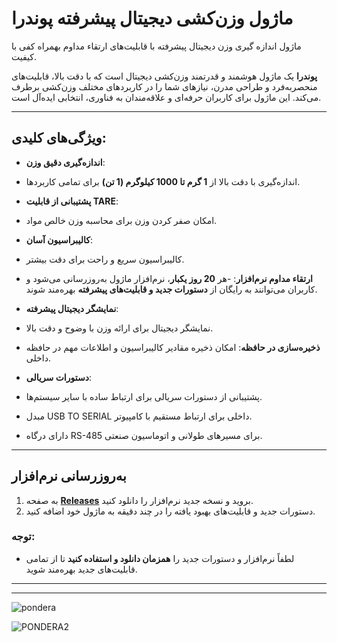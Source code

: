 
# ماژول وزن‌کشی دیجیتال پیشرفته **پوندرا**
ماژول اندازه گیری وزن دیجیتال پیشرفته با قابلیت‌های ارتقاء مداوم بهمراه کفی با کیفیت.

**پوندرا** یک ماژول هوشمند و قدرتمند وزن‌کشی دیجیتال است که با دقت بالا، قابلیت‌های منحصربه‌فرد و طراحی مدرن، نیازهای شما را در کاربردهای مختلف وزن‌کشی برطرف می‌کند. این ماژول برای کاربران حرفه‌ای و علاقه‌مندان به فناوری، انتخابی ایده‌آل است.

---

## ویژگی‌های کلیدی:
- **اندازه‌گیری دقیق وزن**:
 - اندازه‌گیری با دقت بالا از **1 گرم تا 1000 کیلوگرم (1 تن)** برای تمامی کاربردها.
  
- **پشتیبانی از قابلیت TARE**:
-  امکان صفر کردن وزن برای محاسبه وزن خالص مواد.

- **کالیبراسیون آسان**:
 - کالیبراسیون سریع و راحت برای دقت بیشتر.

- **ارتقاء مداوم نرم‌افزار**:
  -هر **20 روز یکبار**، نرم‌افزار ماژول به‌روزرسانی می‌شود و کاربران می‌توانند به رایگان از **دستورات جدید و قابلیت‌های پیشرفته** بهره‌مند شوند.

- **نمایشگر دیجیتال پیشرفته**:
 - نمایشگر دیجیتال برای ارائه وزن با وضوح و دقت بالا.

- **ذخیره‌سازی در حافظه**:
  امکان ذخیره مقادیر کالیبراسیون و اطلاعات مهم در حافظه داخلی.

- **دستورات سریالی**:
 - پشتیبانی از دستورات سریالی برای ارتباط ساده با سایر سیستم‌ها.
 - مبدل USB TO SERIAL داخلی برای ارتباط مستقیم با کامپیوتر.
 - دارای درگاه RS-485 برای مسیرهای طولانی و اتوماسیون صنعتی.

---

## **به‌روزرسانی نرم‌افزار**
1. به صفحه [**Releases**](#) بروید و نسخه جدید نرم‌افزار را دانلود کنید.
2. دستورات جدید و قابلیت‌های بهبود یافته را در چند دقیقه به ماژول خود اضافه کنید.

### **توجه:**
- لطفاً نرم‌افزار و دستورات جدید را **همزمان دانلود و استفاده کنید** تا از تمامی قابلیت‌های جدید بهره‌مند شوید.

---

---








![pondera](https://github.com/user-attachments/assets/36e54e2a-d7eb-484e-80cc-14bd685ddc96)

![PONDERA2](https://github.com/user-attachments/assets/37f31742-3d9c-4752-be8e-01fcc761193a)




